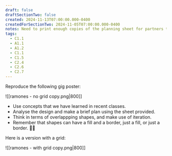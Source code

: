 ```yaml
---
draft: false
draftSectionTwo: false
created: 2024-11-13T07:00:00.000-0400
createdForSectionTwo: 2024-11-05T07:00:00.000-0400
notes: Need to print enough copies of the planning sheet for partners to analyse the poster. See "Ramones - Planning Sheet.pdf".
tags:
  - C1.1
  - A1.1
  - A1.2
  - C1.1
  - C1.5
  - C2.4
  - C2.6
  - C2.7
---
```


Reproduce the following gig poster:

![[ramones - no grid copy.png|800]]

- Use concepts that we have learned in recent classes.
- Analyse the design and make a brief plan using the sheet provided.
- Think in terms of overlappping shapes, and make use of iteration.
- Remember that shapes can have a fill and a border, just a fill, or just a border. 👍🏼

Here is a version with a grid:

![[ramones - with grid copy.png|800]]